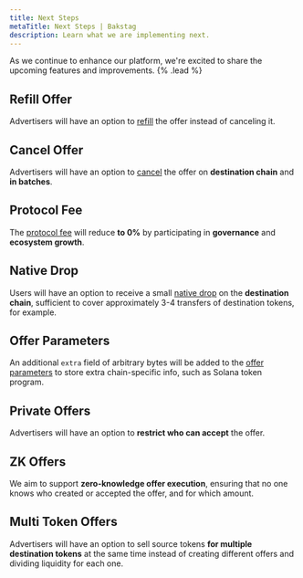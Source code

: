 ```yaml
---
title: Next Steps
metaTitle: Next Steps | Bakstag
description: Learn what we are implementing next.
---
```


As we continue to enhance our platform, we're excited to share the upcoming features and improvements. {% .lead %}  

## Refill Offer

Advertisers will have an option to [refill](/offer#lifecycle) the offer instead of canceling it.

## Cancel Offer

Advertisers will have an option to [cancel](/cancel-offer) the offer on **destination chain** and **in batches**.

## Protocol Fee

The [protocol fee](/fee) will reduce **to 0%** by participating in **governance** and **ecosystem growth**.

## Native Drop

Users will have an option to receive a small [native drop](https://docs.layerzero.network/v2/developers/evm/protocol-gas-settings/options#lznativedrop-option) on the **destination chain**, sufficient to cover approximately 3-4 transfers of destination tokens, for example.

## Offer Parameters

An additional `extra` field of arbitrary bytes will be added to the [offer parameters](/offer#parameters) to store extra chain-specific info, such as Solana token program.

## Private Offers

Advertisers will have an option to **restrict who can accept** the offer.

## ZK Offers

We aim to support **zero-knowledge offer execution**, ensuring that no one knows who created or accepted the offer, and for which amount.

## Multi Token Offers

Advertisers will have an option to sell source tokens **for multiple destination tokens** at the same time instead of creating different offers and dividing liquidity for each one.

